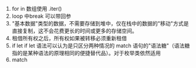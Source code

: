  1. for in 数组使用 .iter()
 2. loop 中break 可以带回参
 3. "基本数据"类型的数据，不需要存储到堆中，仅在栈中的数据的"移动"方式是直接复制，这不会花费更长的时间或更多的存储空间。
 4. 租借所有权之后，所有权如果被转移必须重新租借
 5. if let if let 语法可以认为是只区分两种情况的 match 语句的"语法糖"（语法糖指的是某种语法的原理相同的便捷替代品）。对于枚举类依然适用
 6. match